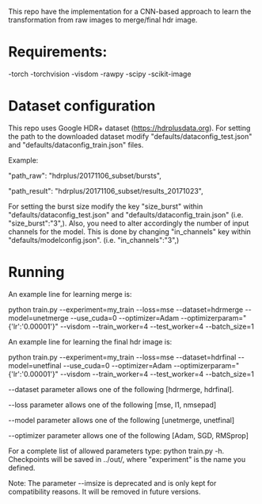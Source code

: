 This repo have the implementation for a CNN-based approach to learn the transformation from raw images to merge/final hdr image.

# Requirements:
-torch
-torchvision
-visdom
-rawpy
-scipy
-scikit-image

# Dataset configuration
This repo uses Google HDR+ dataset (https://hdrplusdata.org). For setting the path to the downloaded dataset modify "defaults/dataconfig_test.json" and "defaults/dataconfig_train.json" files.

Example:

"path_raw": "hdrplus/20171106_subset/bursts",

"path_result": "hdrplus/20171106_subset/results_20171023",

For setting the burst size modify the key "size_burst" within "defaults/dataconfig_test.json" and "defaults/dataconfig_train.json" (i.e. "size_burst":"3",). Also, you need to alter accordingly the number of input channels for the model. This is done by changing "in_channels" key within "defaults/modelconfig.json". (i.e. "in_channels":"3",)

# Running
An example line for learning merge is:

python train.py --experiment=my_train --loss=mse --dataset=hdrmerge --model=unetmerge --use_cuda=0 --optimizer=Adam --optimizerparam="{'lr':'0.00001'}" --visdom --train_worker=4 --test_worker=4 --batch_size=1

An example line for learning the final hdr image is:

python train.py --experiment=my_train --loss=mse --dataset=hdrfinal --model=unetfinal --use_cuda=0 --optimizer=Adam --optimizerparam="{'lr':'0.00001'}" --visdom --train_worker=4 --test_worker=4 --batch_size=1

--dataset parameter allows one of the following [hdrmerge, hdrfinal].

--loss parameter allows one of the following [mse, l1, nmsepad]

--model parameter allows one of the following [unetmerge, unetfinal]

--optimizer parameter allows one of the following [Adam, SGD, RMSprop]

For a complete list of allowed parameters type: python train.py -h. Checkpoints will be saved in ../out/<experiment>, where "experiment" is the name you defined.

Note: The parameter --imsize is deprecated and is only kept for compatibility reasons. It will be removed in future versions.

